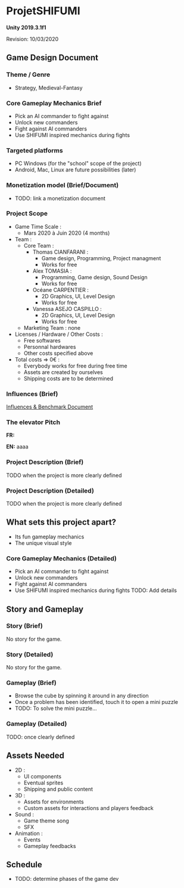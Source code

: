 # ProjetSHIFUMI
__Unity 2019.3.1f1__

Revision: 10/03/2020

## Game Design Document

### Theme / Genre
- Strategy, Medieval-Fantasy

### Core Gameplay Mechanics Brief
- Pick an AI commander to fight against
- Unlock new commanders
- Fight against AI commanders 
- Use SHIFUMI inspired mechanics during fights

### Targeted platforms
- PC Windows (for the "school" scope of the project)
- Android, Mac, Linux are future possibilities (later)

### Monetization model (Brief/Document)
- TODO: link a monetization document

### Project Scope
- Game Time Scale :
  - Mars 2020 à Juin 2020 (4 months)
- Team :
  - Core Team : 
    - Thomas CIANFARANI : 
      - Game design, Programming, Project managment
      - Works for free
    - Alex TOMASIA : 
      - Programming, Game design, Sound Design
      - Works for free
    - Océane CARPENTIER : 
      - 2D Graphics, UI, Level Design
      - Works for free
    - Vanessa ASEJO CASPILLO : 
      - 2D Graphics, UI, Level Design
      - Works for free
  - Marketing Team : none
- Licenses / Hardware / Other Costs :
  - Free softwares
  - Personnal hardwares
  - Other costs specified above
- Total costs => 0€ : 
  - Everybody works for free during free time
  - Assets are created by ourselves
  - Shipping costs are to be determined

### Influences (Brief)
[Influences & Benchmark Document](https://docs.google.com/document/d/1-crH3qDEdT_eW-AlxJtIj2H0OhJSgdSDaQBnwu1a2KQ/edit?usp=sharing)

### The elevator Pitch
__FR:__ 

__EN:__ aaaa

### Project Description (Brief)
TODO when the project is more clearly defined

### Project Description (Detailed)
TODO when the project is more clearly defined

## What sets this project apart?
- Its fun gameplay mechanics
- The unique visual style

### Core Gameplay Mechanics (Detailed)
- Pick an AI commander to fight against
- Unlock new commanders
- Fight against AI commanders 
- Use SHIFUMI inspired mechanics during fights
TODO: Add details

## Story and Gameplay

### Story (Brief)
No story for the game.

### Story (Detailed)
No story for the game.

### Gameplay (Brief)
- Browse the cube by spinning it around in any direction
- Once a problem has been identified, touch it to open a mini puzzle
- TODO: To solve the mini puzzle...

### Gameplay (Detailed)
TODO: once clearly defined

## Assets Needed
- 2D : 
  - UI components
  - Eventual sprites
  - Shipping and public content
- 3D : 
  - Assets for environments
  - Custom assets for interactions and players feedback
- Sound :
  - Game theme song
  - SFX
- Animation : 
  - Events
  - Gameplay feedbacks

## Schedule
- TODO: determine phases of the game dev
